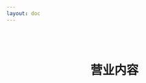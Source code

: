 ```yaml
---
layout: doc
---
```

<script setup>
import { ref } from 'vue'
import data from './service/index'
const serviceData = ref(data)
</script>
<br/>

<ClientOnly>
  <Breadcrumb />
  <br/>
  <center>

  # 营业内容
  </center>
  <ServiceInfo :data="serviceData">
  </ServiceInfo>
</ClientOnly>


